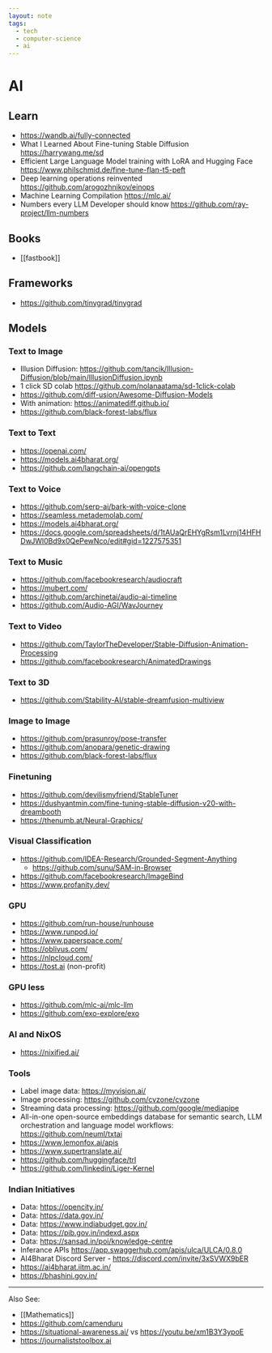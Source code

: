 ```yaml
---
layout: note
tags:
  - tech
  - computer-science
  - ai
---
```


# AI

## Learn

- https://wandb.ai/fully-connected
- What I Learned About Fine-tuning Stable Diffusion https://harrywang.me/sd
- Efficient Large Language Model training with LoRA and Hugging Face https://www.philschmid.de/fine-tune-flan-t5-peft
- Deep learning operations reinvented https://github.com/arogozhnikov/einops
- Machine Learning Compilation https://mlc.ai/
- Numbers every LLM Developer should know https://github.com/ray-project/llm-numbers

## Books

- [[fastbook]]

## Frameworks

- https://github.com/tinygrad/tinygrad

## Models

### Text to Image

- Illusion Diffusion: https://github.com/tancik/Illusion-Diffusion/blob/main/IllusionDiffusion.ipynb
- 1 click SD colab https://github.com/nolanaatama/sd-1click-colab
- https://github.com/diff-usion/Awesome-Diffusion-Models
- With animation: https://animatediff.github.io/
- https://github.com/black-forest-labs/flux

### Text to Text

- https://openai.com/
- https://models.ai4bharat.org/
- https://github.com/langchain-ai/opengpts

### Text to Voice

- https://github.com/serp-ai/bark-with-voice-clone
- https://seamless.metademolab.com/
- https://models.ai4bharat.org/
- https://docs.google.com/spreadsheets/d/1tAUaQrEHYgRsm1Lvrnj14HFHDwJWl0Bd9x0QePewNco/edit#gid=1227575351

### Text to Music

- https://github.com/facebookresearch/audiocraft
- https://mubert.com/
- https://github.com/archinetai/audio-ai-timeline
- https://github.com/Audio-AGI/WavJourney

### Text to Video

- https://github.com/TaylorTheDeveloper/Stable-Diffusion-Animation-Processing
- https://github.com/facebookresearch/AnimatedDrawings

### Text to 3D

- https://github.com/Stability-AI/stable-dreamfusion-multiview

### Image to Image

- https://github.com/prasunroy/pose-transfer
- https://github.com/anopara/genetic-drawing
- https://github.com/black-forest-labs/flux

### Finetuning

- https://github.com/devilismyfriend/StableTuner
- https://dushyantmin.com/fine-tuning-stable-diffusion-v20-with-dreambooth
- https://thenumb.at/Neural-Graphics/

### Visual Classification

- https://github.com/IDEA-Research/Grounded-Segment-Anything
  - https://github.com/sunu/SAM-in-Browser
- https://github.com/facebookresearch/ImageBind
- https://www.profanity.dev/

### GPU

- https://github.com/run-house/runhouse
- https://www.runpod.io/
- https://www.paperspace.com/
- https://oblivus.com/
- https://nlpcloud.com/
- https://tost.ai (non-profit)

### GPU less

- https://github.com/mlc-ai/mlc-llm
- https://github.com/exo-explore/exo

### AI and NixOS

- https://nixified.ai/

### Tools

- Label image data: https://myvision.ai/
- Image processing: https://github.com/cvzone/cvzone
- Streaming data processing: https://github.com/google/mediapipe
- All-in-one open-source embeddings database for semantic search, LLM orchestration and language model workflows: https://github.com/neuml/txtai
- https://www.lemonfox.ai/apis
- https://www.supertranslate.ai/
- https://github.com/huggingface/trl
- https://github.com/linkedin/Liger-Kernel

### Indian Initiatives

- Data: https://opencity.in/
- Data: https://data.gov.in/
- Data: https://www.indiabudget.gov.in/
- Data: https://pib.gov.in/indexd.aspx
- Data: https://sansad.in/poi/knowledge-centre
- Inferance APIs https://app.swaggerhub.com/apis/ulca/ULCA/0.8.0
- AI4Bharat Discord Server - https://discord.com/invite/3xSVWX9bER
- https://ai4bharat.iitm.ac.in/
- https://bhashini.gov.in/

---

Also See:

- [[Mathematics]]
- https://github.com/camenduru
- https://situational-awareness.ai/ vs https://youtu.be/xm1B3Y3ypoE
- https://journaliststoolbox.ai
